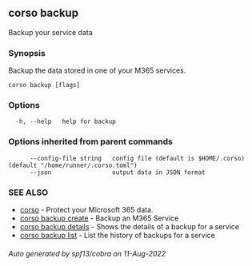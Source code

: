 ## corso backup

Backup your service data

### Synopsis

Backup the data stored in one of your M365 services.

```
corso backup [flags]
```

### Options

```
  -h, --help   help for backup
```

### Options inherited from parent commands

```
      --config-file string   config file (default is $HOME/.corso) (default "/home/runner/.corso.toml")
      --json                 output data in JSON format
```

### SEE ALSO

* [corso](corso.md)	 - Protect your Microsoft 365 data.
* [corso backup create](corso_backup_create.md)	 - Backup an M365 Service
* [corso backup details](corso_backup_details.md)	 - Shows the details of a backup for a service
* [corso backup list](corso_backup_list.md)	 - List the history of backups for a service

###### Auto generated by spf13/cobra on 11-Aug-2022
